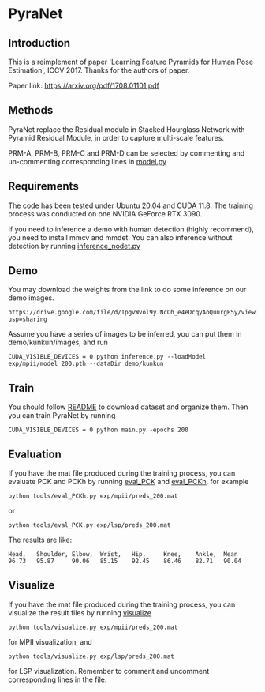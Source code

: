 # PyraNet

## Introduction
This is a reimplement of paper 'Learning Feature Pyramids for Human Pose Estimation', ICCV 2017. Thanks for the authors of paper.

Paper link: https://arxiv.org/pdf/1708.01101.pdf

## Methods
PyraNet replace the Residual module in Stacked Hourglass Network with Pyramid Residual Module, in order to capture multi-scale features.

PRM-A, PRM-B, PRM-C and PRM-D can be selected by commenting and un-commenting corresponding lines in [model.py](model.py)

## Requirements
The code has been tested under Ubuntu 20.04 and CUDA 11.8.
The training process was conducted on one NVIDIA GeForce RTX 3090.

If you need to inference a demo with human detection (highly recommend), you need to install mmcv and mmdet.
You can also inference without detection by running [inference_nodet.py](inference_nodet.py)

## Demo
You may download the weights from the link to do some inference on our demo images.
```
https://drive.google.com/file/d/1pgvWvol9yJNcOh_e4eDcqyAoQuurgP5y/view?usp=sharing
```
Assume you have a series of images to be inferred, you can put them in demo/kunkun/images, and run
```
CUDA_VISIBLE_DEVICES = 0 python inference.py --loadModel exp/mpii/model_200.pth --dataDir demo/kunkun
```

## Train
You should follow [README](data/README.md) to download dataset and organize them. Then you can train PyraNet by running
```
CUDA_VISIBLE_DEVICES = 0 python main.py -epochs 200
```

## Evaluation
If you have the mat file produced during the training process, you can evaluate PCK and PCKh by running [eval_PCK](tools/eval_PCK.py) and [eval_PCKh](tools/eval_PCKh.py), for example
```
python tools/eval_PCKh.py exp/mpii/preds_200.mat
```
or
```
python tools/eval_PCK.py exp/lsp/preds_200.mat
```

The results are like:
```
Head,   Shoulder, Elbow,  Wrist,   Hip,     Knee,    Ankle,  Mean
96.73   95.87     90.06   85.15    92.45    86.46    82.71   90.04
```

## Visualize
If you have the mat file produced during the training process, you can visualize the result files by running [visualize](tools/visualize.py)
```
python tools/visualize.py exp/mpii/preds_200.mat
```
for MPII visualization, and
```
python tools/visualize.py exp/lsp/preds_200.mat
```
for LSP visualization. 
Remember to comment and uncomment corresponding lines in the file.